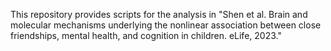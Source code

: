 This repository provides scripts for the analysis in "Shen et al. Brain and molecular mechanisms underlying the nonlinear association between close friendships, mental health, and cognition in children. eLife, 2023."
